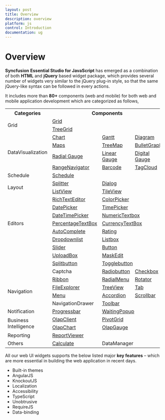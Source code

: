 ```yaml
---
layout: post
title: Overview
description: overview
platform: js
control: Introduction
documentation: ug
---
```


# Overview

**Syncfusion** **Essential Studio for JavaScript** has emerged as a combination of both **HTML** and **jQuery** based widget package, which provides several number of widgets very similar to the jQuery plug-in style, so that the same jQuery-like syntax can be followed in every actions. 


It includes more than **80+** components (web and mobile) for both web and mobile application development which are categorized as follows,


<table>
<tr>
<th>
Categories</th><th colspan = "3">
Components</th></tr>
<tr>
<td rowspan = "2">
Grid</td><td colspan = "3">
<a href="http://helpjs.syncfusion.com/js/grid/overview">Grid</a></td></tr>
<tr>
<td colspan = "3">
<a href="http://helpjs.syncfusion.com/js/treegrid/overview">TreeGrid</a></td></tr>
<tr>
<td rowspan = "4">
DataVisualization</td><td>
<a href="http://helpjs.syncfusion.com/js/chart/overview">Chart</a></td><td>
<a href="http://helpjs.syncfusion.com/js/gantt/overview">Gantt</a></td><td>
<a href="http://helpjs.syncfusion.com/js/diagram/overview">Diagram</a></td></tr>
<tr>
<td>
<a href="http://helpjs.syncfusion.com/js/maps/overview">Maps</a></td><td>
<a href="http://helpjs.syncfusion.com/js/treemap/overview">TreeMap</a></td><td>
<a href="http://helpjs.syncfusion.com/js/bulletgraph/overview">BulletGraph</a></td></tr>
<tr>
<td>
<a href="http://helpjs.syncfusion.com/js/circulargauge/overview">Radial Gauge</a></td><td>
<a href="http://helpjs.syncfusion.com/js/lineargauge/overview">Linear Gauge</a></td><td>
<a href="http://helpjs.syncfusion.com/js/digitalgauge/overview">Digital Gauge</a></td></tr>
<tr>
<td>
<a href="http://helpjs.syncfusion.com/js/rangenavigator/overview">RangeNavigator</a></td><td>
<a href="http://helpjs.syncfusion.com/js/barcode/overview">Barcode</a></td><td>
<a href="http://helpjs.syncfusion.com/js/tagcloud/overview">TagCloud</a></td></tr>
<tr><td>
Schedule</td><td colspan = "3">
<a href="http://helpjs.syncfusion.com/js/schedule/overview">Schedule</a></td></tr>
<tr>
<td rowspan = "2">
Layout</td><td>
<a href="http://helpjs.syncfusion.com/js/splitter/overview">Splitter</a></td><td colspan = "2">
<a href="http://helpjs.syncfusion.com/js/dialog/overview">Dialog</a></td></tr>
<tr>
<td>
<a href="http://helpjs.syncfusion.com/js/listview/overview">ListView</a></td><td colspan = "2">
<a href="http://helpjs.syncfusion.com/js/tileview/overview">TileView</a></td></tr>
<tr>
<td rowspan = "7">
Editors</td><td>
<a href="http://helpjs.syncfusion.com/js/richtexteditor/overview">RichTextEditor</a></td><td colspan = "2">
<a href="http://helpjs.syncfusion.com/js/colorpicker/overview">ColorPicker</a></td></tr>
<tr>
<td>
<a href="http://helpjs.syncfusion.com/js/datepicker/overview">DatePicker</a></td><td colspan = "2">
<a href="http://helpjs.syncfusion.com/js/timepicker/overview">TimePicker</a></td></tr>
<tr>
<td>
<a href="http://helpjs.syncfusion.com/js/datetimepicker/overview">DateTimePicker</a></td><td colspan = "2">
<a href="http://helpjs.syncfusion.com/js/numerictextbox/overview">NumericTextbox </a></td></tr>
<tr>
<td>
<a href="http://helpjs.syncfusion.com/js/percentagetextbox/overview">PercentageTextBox</a></td><td colspan = "2">
<a href="http://helpjs.syncfusion.com/js/currency/overview">CurrencyTextBox</a></td></tr>
<tr>
<td>
<a href="http://helpjs.syncfusion.com/js/autocomplete/overview">AutoComplete</a></td><td colspan = "2">
<a href="http://helpjs.syncfusion.com/js/rating/overview">Rating</a></td></tr>
<tr>
<td>
<a href="http://helpjs.syncfusion.com/js/dropdownlist/overview">Dropdownlist</a></td><td colspan = "2">
<a href="http://helpjs.syncfusion.com/js/listbox/overview">Listbox</a></td></tr>
<tr>
<td>
<a href="http://helpjs.syncfusion.com/js/slider/overview">Slider</a></td><td colspan = "2">
<a href="http://helpjs.syncfusion.com/js/button/overview">Button</a></td></tr>
<tr><td></td>
<td>
<a href="http://helpjs.syncfusion.com/js/uploadbox/overview">UploadBox</a></td><td colspan = "2">
<a href="http://helpjs.syncfusion.com/js/maskedit/overview">MaskEdit</a></td></tr>
<tr><td></td>
<td>
<a href="http://helpjs.syncfusion.com/js/splitbutton/overview">Splitbutton</a></td><td colspan = "2">
<a href="http://helpjs.syncfusion.com/js/togglebutton/overview">Togglebutton</a></td></tr>
<tr><td></td>
<td>
Captcha</td><td>
<a href="http://helpjs.syncfusion.com/js/radiobutton/overview">Radiobutton</a></td><td>
<a href="http://helpjs.syncfusion.com/js/checkbox/overview">Checkbox</a></td></tr>

<tr>
<td rowspan = "4">
Navigation</td><td>
<a href="http://helpjs.syncfusion.com/js/ribbon/overview">Ribbon</a></td><td>
<a href="http://help.syncfusion.com/ug/js/Documents/overview39.htm">RadialMenu</a></td><td>
<a href="http://helpjs.syncfusion.com/js/rotator/overview">Rotator</a></td></tr>
<tr>
<td>
<a href="http://helpjs.syncfusion.com/js/fileexplorer/overview">FileExplorer</a></td><td>
<a href="http://helpjs.syncfusion.com/js/treeview/overview">TreeView</a></td><td>
<a href="http://helpjs.syncfusion.com/js/tab/overview">Tab</a></td></tr>
<tr>
<td>
<a href="http://helpjs.syncfusion.com/js/menu/overview">Menu</a></td><td>
<a href="http://helpjs.syncfusion.com/js/accordion/overview">Accordion</a></td><td>
<a href="http://helpjs.syncfusion.com/js/scroller/overview">Scrollbar</a></td></tr>
<tr>
<td>
NavigationDrawer</td><td colspan = "2">
<a href="http://helpjs.syncfusion.com/js/toolbar/overview">Toolbar</a></td></tr>
<tr>
<td>
Notification</td><td>
<a href="http://helpjs.syncfusion.com/js/progressbar/overview">Progressbar</a></td><td colspan = "2">
<a href="http://helpjs.syncfusion.com/js/waitingpopup/overview">WaitingPopup</a></td></tr>
<tr>
<td rowspan = "2">
Business Intelligence</td><td>
<a href="http://helpjs.syncfusion.com/js/olapclient/overview">OlapClient</a></td><td colspan = "2">
<a href="http://helpjs.syncfusion.com/js/pivotgrid/overview">PivotGrid</a></td></tr>
<tr>
<td>
<a href="http://helpjs.syncfusion.com/js/olapchart/overview">OlapChart</a></td><td colspan = "2">
<a href="http://helpjs.syncfusion.com/js/olapgauge/overview">OlapGauge</a></td></tr>
<tr>
<td>
Reporting</td><td colspan = "3">
<a href="http://helpjs.syncfusion.com/js/reportviewer/overview">ReportViewer</a></td></tr>
<tr>
<td>
Others</td><td>
<a href="http://helpjs.syncfusion.com/js/calculate/overview">Calculate</a></td><td colspan = "2">
DataManager</td></tr>
</table>

All our web UI widgets supports the below listed major **key features** – which are more essential in building the web application in recent days.

* Built-in themes
* AngularJS
* KnockoutJS
* Localization
* Accessibility
* TypeScript
* Unobtrusive
* RequireJS
* Data-binding


